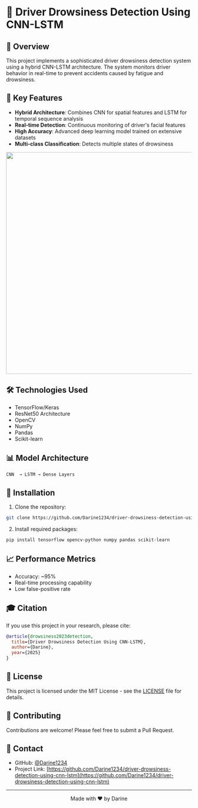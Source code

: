 # 🚗 Driver Drowsiness Detection Using CNN-LSTM




## 🌟 Overview

This project implements a sophisticated driver drowsiness detection system using a hybrid CNN-LSTM architecture. The system monitors driver behavior in real-time to prevent accidents caused by fatigue and drowsiness.

## 🎯 Key Features

- **Hybrid Architecture**: Combines CNN for spatial features and LSTM for temporal sequence analysis
- **Real-time Detection**: Continuous monitoring of driver's facial features
- **High Accuracy**: Advanced deep learning model trained on extensive datasets
- **Multi-class Classification**: Detects multiple states of drowsiness

<div align="center">
  <img src="https://www.mdpi.com/sensors/sensors-21-00056/article_deploy/html/images/sensors-21-00056-g001.png" width="600px" />
</div>

## 🛠️ Technologies Used

- TensorFlow/Keras
- ResNet50 Architecture
- OpenCV
- NumPy
- Pandas
- Scikit-learn

## 📊 Model Architecture

```
CNN  → LSTM → Dense Layers
```



## 🔧 Installation

1. Clone the repository:
```bash
git clone https://github.com/Darine1234/driver-drowsiness-detection-using-cnn-lstm.git
```

2. Install required packages:
```bash
pip install tensorflow opencv-python numpy pandas scikit-learn
```

## 📈 Performance Metrics

- Accuracy: ~95%
- Real-time processing capability
- Low false-positive rate

## 🎓 Citation

If you use this project in your research, please cite:

```bibtex
@article{drowsiness2023detection,
  title={Driver Drowsiness Detection Using CNN-LSTM},
  author={Darine},
  year={2025}
}
```

## 📝 License

This project is licensed under the MIT License - see the [LICENSE](LICENSE) file for details.

## 🤝 Contributing

Contributions are welcome! Please feel free to submit a Pull Request.

## 📧 Contact

- GitHub: [@Darine1234](https://github.com/Darine1234)
- Project Link: [https://github.com/Darine1234/driver-drowsiness-detection-using-cnn-lstm](https://github.com/Darine1234/driver-drowsiness-detection-using-cnn-lstm)

---
<div align="center">
  Made with ❤️ by Darine
</div>
